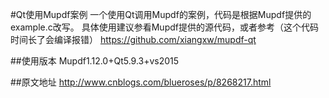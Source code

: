 #Qt使用Mupdf案例
一个使用Qt调用Mupdf的案例，代码是根据Mupdf提供的example.c改写。
具体使用建议参看Mupdf提供的源代码，或者参考（这个代码时间长了会编译报错）
https://github.com/xiangxw/mupdf-qt

##使用版本
Mupdf1.12.0+Qt5.9.3+vs2015

##原文地址
http://www.cnblogs.com/blueroses/p/8268217.html